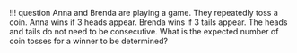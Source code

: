 !!! question
    Anna and Brenda are playing a game. They repeatedly toss a coin. Anna wins if 3 heads appear. Brenda wins if 3 tails appear. The heads and tails do not need to be consecutive. What is the expected number of coin tosses for a winner to be determined?






